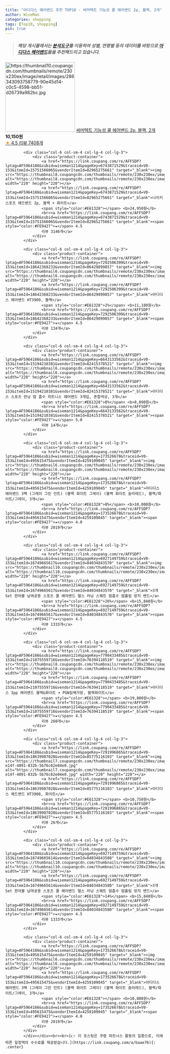 ```yaml
---
title: "아디다스 헤어밴드 추천 TOP10 - 써머텍트 기능성 쿨 헤어밴드 2p, 블랙, 2개"
author: WiseMan
categories: shopping
tags: [Top10, shopping]
pin: true
---
```


> ##### 해당 게시물에서는 [**분석도구**](https://itemscout.io/)를 이용하여 **성별**, **연령별** 등의 데이터를 바탕으로 [**아디다스 헤어밴드**](https://link.coupang.com/a/baae76)들을 추천해드리고 있습니다.
<div class="container"><div class="row">
            <div class="col-6 col-sm-4 col-lg-4 col-lg-3">
                <div class="product-container">
                    <a href="https://link.coupang.com/re/AFFSDP?lptag=AF5964186&subid=wiseman1214&pageKey=5716566331&traceid=V0-153&itemId=9548023757&vendorItemId=84508313637" target="_blank"><img src="https://thumbnail10.coupangcdn.com/thumbnails/remote/230x230ex/image/retail/images/286343093758779-90e45d14-c0c5-4598-bb51-d26739a982bc.jpg" alt="https://thumbnail10.coupangcdn.com/thumbnails/remote/230x230ex/image/retail/images/286343093758779-90e45d14-c0c5-4598-bb51-d26739a982bc.jpg" width="220" height="220"></a>
                    <a href="https://link.coupang.com/re/AFFSDP?lptag=AF5964186&subid=wiseman1214&pageKey=5716566331&traceid=V0-153&itemId=9548023757&vendorItemId=84508313637" target="_blank">써머텍트 기능성 쿨 헤어밴드 2p, 블랙, 2개</a>
                    <span style="color:#E61328"></span> <b>10,150원</b>
                    <br><a href="https://link.coupang.com/re/AFFSDP?lptag=AF5964186&subid=wiseman1214&pageKey=5716566331&traceid=V0-153&itemId=9548023757&vendorItemId=84508313637" target="_blank"><span style="color:#FE9427">★</span> 4.5
                    리뷰 7408개</a>
                </div>
            </div>
            
            <div class="col-6 col-sm-4 col-lg-4 col-lg-3">
                <div class="product-container">
                    <a href="https://link.coupang.com/re/AFFSDP?lptag=AF5964186&subid=wiseman1214&pageKey=6743871529&traceid=V0-153&itemId=15751566065&vendorItemId=82965275661" target="_blank"><img src="https://thumbnail8.coupangcdn.com/thumbnails/remote/230x230ex/image/vendor_inventory/1083/eb759ac02b87bc4446d0c0f6e173b2fffba22ade1b52c1665f86324860b7.jpg" alt="https://thumbnail8.coupangcdn.com/thumbnails/remote/230x230ex/image/vendor_inventory/1083/eb759ac02b87bc4446d0c0f6e173b2fffba22ade1b52c1665f86324860b7.jpg" width="220" height="220"></a>
                    <a href="https://link.coupang.com/re/AFFSDP?lptag=AF5964186&subid=wiseman1214&pageKey=6743871529&traceid=V0-153&itemId=15751566065&vendorItemId=82965275661" target="_blank">나이키 스포츠 헤드밴드 2p, 블랙 + 화이트</a>
                    <span style="color:#E61328"></span> <b>24,950원</b>
                    <br><a href="https://link.coupang.com/re/AFFSDP?lptag=AF5964186&subid=wiseman1214&pageKey=6743871529&traceid=V0-153&itemId=15751566065&vendorItemId=82965275661" target="_blank"><span style="color:#FE9427">★</span> 4.5
                    리뷰 3146개</a>
                </div>
            </div>
            
            <div class="col-6 col-sm-4 col-lg-4 col-lg-3">
                <div class="product-container">
                    <a href="https://link.coupang.com/re/AFFSDP?lptag=AF5964186&subid=wiseman1214&pageKey=7292506399&traceid=V0-153&itemId=18642368233&vendorItemId=86429899857" target="_blank"><img src="https://thumbnail6.coupangcdn.com/thumbnails/remote/230x230ex/image/vendor_inventory/e778/0acec2de016c6b36d914e7f0d8c68b31bae99038d04cd3d1f9a6da217c0f.jpg" alt="https://thumbnail6.coupangcdn.com/thumbnails/remote/230x230ex/image/vendor_inventory/e778/0acec2de016c6b36d914e7f0d8c68b31bae99038d04cd3d1f9a6da217c0f.jpg" width="220" height="220"></a>
                    <a href="https://link.coupang.com/re/AFFSDP?lptag=AF5964186&subid=wiseman1214&pageKey=7292506399&traceid=V0-153&itemId=18642368233&vendorItemId=86429899857" target="_blank">아디다스 헤어밴드 HT3909, 블랙</a>
                    <span style="color:#E61328">2%</span> <b>11,180원</b>
                    <br><a href="https://link.coupang.com/re/AFFSDP?lptag=AF5964186&subid=wiseman1214&pageKey=7292506399&traceid=V0-153&itemId=18642368233&vendorItemId=86429899857" target="_blank"><span style="color:#FE9427">★</span> 4.5
                    리뷰 134개</a>
                </div>
            </div>
            
            <div class="col-6 col-sm-4 col-lg-4 col-lg-3">
                <div class="product-container">
                    <a href="https://link.coupang.com/re/AFFSDP?lptag=AF5964186&subid=wiseman1214&pageKey=6643133562&traceid=V0-153&itemId=15194210381&vendorItemId=82415378521" target="_blank"><img src="https://thumbnail6.coupangcdn.com/thumbnails/remote/230x230ex/image/vendor_inventory/f13e/106a197575fcc19c06db25e638f063bf61a51417921880029bf03605f12f.jpg" alt="https://thumbnail6.coupangcdn.com/thumbnails/remote/230x230ex/image/vendor_inventory/f13e/106a197575fcc19c06db25e638f063bf61a51417921880029bf03605f12f.jpg" width="220" height="220"></a>
                    <a href="https://link.coupang.com/re/AFFSDP?lptag=AF5964186&subid=wiseman1214&pageKey=6643133562&traceid=V0-153&itemId=15194210381&vendorItemId=82415378521" target="_blank">아디다스 스포츠 런닝 땀 흡수 피트니스 헤어밴드 3개입, 혼합색상, 3개</a>
                    <span style="color:#E61328">8%</span> <b>8,890원</b>
                    <br><a href="https://link.coupang.com/re/AFFSDP?lptag=AF5964186&subid=wiseman1214&pageKey=6643133562&traceid=V0-153&itemId=15194210381&vendorItemId=82415378521" target="_blank"><span style="color:#FE9427">★</span> 5.0
                    리뷰 14개</a>
                </div>
            </div>
            
            <div class="col-6 col-sm-4 col-lg-4 col-lg-3">
                <div class="product-container">
                    <a href="https://link.coupang.com/re/AFFSDP?lptag=AF5964186&subid=wiseman1214&pageKey=173526678&traceid=V0-153&itemId=495615475&vendorItemId=4259109045" target="_blank"><img src="https://thumbnail6.coupangcdn.com/thumbnails/remote/230x230ex/image/vendor_inventory/5f70/7f8f23b56c523a1d0c1000c5263d281a3a159f577630a95cdf006fe65910.jpg" alt="https://thumbnail6.coupangcdn.com/thumbnails/remote/230x230ex/image/vendor_inventory/5f70/7f8f23b56c523a1d0c1000c5263d281a3a159f577630a95cdf006fe65910.jpg" width="220" height="220"></a>
                    <a href="https://link.coupang.com/re/AFFSDP?lptag=AF5964186&subid=wiseman1214&pageKey=173526678&traceid=V0-153&itemId=495615475&vendorItemId=4259109045" target="_blank">아디다스 헤어밴드 3팩 (그레이 그린 민트) (블랙 화이트 그레이) (블랙 화이트 솔라레드), 블랙/화이트/그레이, 3개</a>
                    <span style="color:#E61328">8%</span> <b>10,800원</b>
                    <br><a href="https://link.coupang.com/re/AFFSDP?lptag=AF5964186&subid=wiseman1214&pageKey=173526678&traceid=V0-153&itemId=495615475&vendorItemId=4259109045" target="_blank"><span style="color:#FE9427">★</span> 4.0
                    리뷰 2019개</a>
                </div>
            </div>
            
            <div class="col-6 col-sm-4 col-lg-4 col-lg-3">
                <div class="product-container">
                    <a href="https://link.coupang.com/re/AFFSDP?lptag=AF5964186&subid=wiseman1214&pageKey=6927149759&traceid=V0-153&itemId=16749665617&vendorItemId=84034843570" target="_blank"><img src="https://thumbnail10.coupangcdn.com/thumbnails/remote/230x230ex/image/vendor_inventory/adb9/b34fa7bd1a14b83612838743fd4ddabea1edc338627d7346a963a6310a80.jpg" alt="https://thumbnail10.coupangcdn.com/thumbnails/remote/230x230ex/image/vendor_inventory/adb9/b34fa7bd1a14b83612838743fd4ddabea1edc338627d7346a963a6310a80.jpg" width="220" height="220"></a>
                    <a href="https://link.coupang.com/re/AFFSDP?lptag=AF5964186&subid=wiseman1214&pageKey=6927149759&traceid=V0-153&itemId=16749665617&vendorItemId=84034843570" target="_blank">3개 Set 윈어블 남여공용 스포츠 쿨 헤어밴드 헬스 러닝 스웨트 땀흡수 땀흘림 방지 밴드</a>
                    <span style="color:#E61328">26%</span> <b>15,840원</b>
                    <br><a href="https://link.coupang.com/re/AFFSDP?lptag=AF5964186&subid=wiseman1214&pageKey=6927149759&traceid=V0-153&itemId=16749665617&vendorItemId=84034843570" target="_blank"><span style="color:#FE9427">★</span> 4.5
                    리뷰 1333개</a>
                </div>
            </div>
            
            <div class="col-6 col-sm-4 col-lg-4 col-lg-3">
                <div class="product-container">
                    <a href="https://link.coupang.com/re/AFFSDP?lptag=AF5964186&subid=wiseman1214&pageKey=7790433485&traceid=V0-153&itemId=21075559716&vendorItemId=76394118519" target="_blank"><img src="https://thumbnail8.coupangcdn.com/thumbnails/remote/230x230ex/image/vendor_inventory/fbfd/f86a3913f23206e243831a43d450c5e0b40f730986f8b10d77df0b735d45.jpg" alt="https://thumbnail8.coupangcdn.com/thumbnails/remote/230x230ex/image/vendor_inventory/fbfd/f86a3913f23206e243831a43d450c5e0b40f730986f8b10d77df0b735d45.jpg" width="220" height="220"></a>
                    <a href="https://link.coupang.com/re/AFFSDP?lptag=AF5964186&subid=wiseman1214&pageKey=7790433485&traceid=V0-153&itemId=21075559716&vendorItemId=76394118519" target="_blank">아디다스 3pp 헤어밴드 블랙&화이트 + PGN짐쌕가방, 블랙화이트</a>
                    <span style="color:#E61328"></span> <b>19,800원</b>
                    <br><a href="https://link.coupang.com/re/AFFSDP?lptag=AF5964186&subid=wiseman1214&pageKey=7790433485&traceid=V0-153&itemId=21075559716&vendorItemId=76394118519" target="_blank"><span style="color:#FE9427">★</span> 4.5
                    리뷰 260개</a>
                </div>
            </div>
            
            <div class="col-6 col-sm-4 col-lg-4 col-lg-3">
                <div class="product-container">
                    <a href="https://link.coupang.com/re/AFFSDP?lptag=AF5964186&subid=wiseman1214&pageKey=7291996865&traceid=V0-153&itemId=18639987028&vendorItemId=85775116103" target="_blank"><img src="https://thumbnail7.coupangcdn.com/thumbnails/remote/230x230ex/image/retail/images/2023/04/25/10/6/5f3e7d11-e14f-4091-832b-5b76c62e04e0.jpg" alt="https://thumbnail7.coupangcdn.com/thumbnails/remote/230x230ex/image/retail/images/2023/04/25/10/6/5f3e7d11-e14f-4091-832b-5b76c62e04e0.jpg" width="220" height="220"></a>
                    <a href="https://link.coupang.com/re/AFFSDP?lptag=AF5964186&subid=wiseman1214&pageKey=7291996865&traceid=V0-153&itemId=18639987028&vendorItemId=85775116103" target="_blank">아디다스 헤드밴드 HT3908, 화이트</a>
                    <span style="color:#E61328"></span> <b>10,750원</b>
                    <br><a href="https://link.coupang.com/re/AFFSDP?lptag=AF5964186&subid=wiseman1214&pageKey=7291996865&traceid=V0-153&itemId=18639987028&vendorItemId=85775116103" target="_blank"><span style="color:#FE9427">★</span> 4.5
                    리뷰 26개</a>
                </div>
            </div>
            
            <div class="col-6 col-sm-4 col-lg-4 col-lg-3">
                <div class="product-container">
                    <a href="https://link.coupang.com/re/AFFSDP?lptag=AF5964186&subid=wiseman1214&pageKey=6927149759&traceid=V0-153&itemId=16749665614&vendorItemId=84034843580" target="_blank"><img src="https://thumbnail10.coupangcdn.com/thumbnails/remote/230x230ex/image/vendor_inventory/6331/98aec984d9059333ed86378422bbb141d7b4733461044e5cfa5b72ab49a2.jpg" alt="https://thumbnail10.coupangcdn.com/thumbnails/remote/230x230ex/image/vendor_inventory/6331/98aec984d9059333ed86378422bbb141d7b4733461044e5cfa5b72ab49a2.jpg" width="220" height="220"></a>
                    <a href="https://link.coupang.com/re/AFFSDP?lptag=AF5964186&subid=wiseman1214&pageKey=6927149759&traceid=V0-153&itemId=16749665614&vendorItemId=84034843580" target="_blank">3개 Set 윈어블 남여공용 스포츠 쿨 헤어밴드 헬스 러닝 스웨트 땀흡수 땀흘림 방지 밴드</a>
                    <span style="color:#E61328">14%</span> <b>15,840원</b>
                    <br><a href="https://link.coupang.com/re/AFFSDP?lptag=AF5964186&subid=wiseman1214&pageKey=6927149759&traceid=V0-153&itemId=16749665614&vendorItemId=84034843580" target="_blank"><span style="color:#FE9427">★</span> 4.5
                    리뷰 1333개</a>
                </div>
            </div>
            
            <div class="col-6 col-sm-4 col-lg-4 col-lg-3">
                <div class="product-container">
                    <a href="https://link.coupang.com/re/AFFSDP?lptag=AF5964186&subid=wiseman1214&pageKey=173526678&traceid=V0-153&itemId=495615475&vendorItemId=4259109045" target="_blank"><img src="https://thumbnail6.coupangcdn.com/thumbnails/remote/230x230ex/image/vendor_inventory/5f70/7f8f23b56c523a1d0c1000c5263d281a3a159f577630a95cdf006fe65910.jpg" alt="https://thumbnail6.coupangcdn.com/thumbnails/remote/230x230ex/image/vendor_inventory/5f70/7f8f23b56c523a1d0c1000c5263d281a3a159f577630a95cdf006fe65910.jpg" width="220" height="220"></a>
                    <a href="https://link.coupang.com/re/AFFSDP?lptag=AF5964186&subid=wiseman1214&pageKey=173526678&traceid=V0-153&itemId=495615475&vendorItemId=4259109045" target="_blank">아디다스 헤어밴드 3팩 (그레이 그린 민트) (블랙 화이트 그레이) (블랙 화이트 솔라레드), 블랙/화이트/그레이, 3개</a>
                    <span style="color:#E61328"></span> <b>10,800원</b>
                    <br><a href="https://link.coupang.com/re/AFFSDP?lptag=AF5964186&subid=wiseman1214&pageKey=173526678&traceid=V0-153&itemId=495615475&vendorItemId=4259109045" target="_blank"><span style="color:#FE9427">★</span> 4.0
                    리뷰 2019개</a>
                </div>
            </div>
            </div></div><br><br>[👉 이 포스팅은 쿠팡 파트너스 활동의 일환으로, 이에 따른 일정액의 수수료를 제공받습니다.](https://link.coupang.com/a/baae76){: .center}